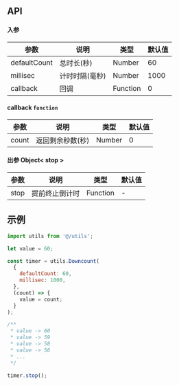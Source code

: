 ## API

#### 入参

| 参数         | 说明           | 类型     | 默认值 |
| ------------ | -------------- | -------- | ------ |
| defaultCount | 总时长(秒)     | Number   | 60     |
| millisec     | 计时时隔(毫秒) | Number   | 1000   |
| callback     | 回调           | Function | 0      |

#### callback `function`

| 参数  | 说明             | 类型   | 默认值 |
| ----- | ---------------- | ------ | ------ |
| count | 返回剩余秒数(秒) | Number | 0      |

#### 出参 Object< stop >

| 参数 | 说明           | 类型     | 默认值 |
| ---- | -------------- | -------- | ------ |
| stop | 提前终止倒计时 | Function | -      |

## 示例

```js
import utils from '@/utils';

let value = 60;

const timer = utils.Downcount(
  {
    defaultCount: 60,
    millisec: 1000,
  },
  (count) => {
    value = count;
  }
);

/**
 * value -> 60
 * value -> 59
 * value -> 58
 * value -> 56
 * ...
 */

timer.stop();
```
